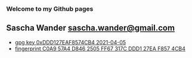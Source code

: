 ### Welcome to my Github pages

## Sascha Wander <sascha.wander@gmail.com>
* [gpg key 0xDDD127EAF8574CB4 2021-04-05](https://raw.githubusercontent.com/wandsas/wandsas.github.io/master/keyring.gpg)
* [fingerprint C0A9 57A4 D846 2505 FF67  317C DDD1 27EA F857 4CB4](https://raw.githubusercontent.com/wandsas/wandsas.github.io/master/keyring.gpg)
